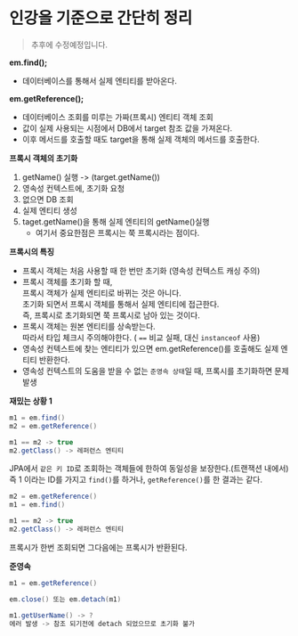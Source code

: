 # 인강을 기준으로 간단히 정리  
> 추후에 수정예정입니다.   
   
**em.find();**   
* 데이터베이스를 통해서 실제 엔티티를 받아온다.  
       
**em.getReference();**      
* 데이터베이스 조회를 미루는 가짜(프록시) 엔티티 객체 조회        
* 값이 실제 사용되는 시점에서 DB에서 target 참조 값을 가져온다.  
* 이후 메서드를 호출할 때도 target을 통해 실제 객체의 메서드를 호출한다.   
    
**프록시 객체의 초기화**    
1. getName() 실행 -> (target.getName()) 
2. 영속성 컨텍스트에, 초기화 요청 
3. 없으면 DB 조회
4. 실제 엔티티 생성
5. taget.getName()을 통해 실제 엔티티의 getName()실행 
    * 여기서 중요한점은 프록시는 쭉 프록시라는 점이다.   
   
**프록시의 특징**   
* 프록시 객체는 처음 사용할 때 한 번만 초기화 (영속성 컨텍스트 캐싱 주의)    
* 프록시 객체를 초기화 할 때,   
  프록시 객체가 실제 엔티티로 바뀌는 것은 아니다.   
  초기화 되면서 프록시 객체를 통해서 실제 엔티티에 접근한다.      
  즉, 프록시로 초기화되면 쭉 프록시로 남아 있는 것이다.  
* 프록시 객체는 원본 엔티티를 상속받는다.  
  따라서 타입 체크시 주의해야한다. ( `==` 비교 실패, 대신 `instanceof` 사용)  
* 영속성 컨텍스트에 찾는 엔티티가 있으면 em.getReference()를 호출해도 실제 엔티티 반환한다.     
* 영속성 컨텍스트의 도움을 받을 수 없는 `준영속 상태`일 때, 프록시를 초기화하면 문제 발생        
   

**재밌는 상황 1**   
```java
m1 = em.find()
m2 = em.getReference()

m1 == m2 -> true
m2.getClass() -> 레퍼런스 엔티티  
```
JPA에서 `같은 키 ID`로 조회하는 객체들에 한하여 동일성을 보장한다.(트랜잭션 내에서)  
즉 1 이라는 ID를 가지고 `find()`를 하거나, `getReference()`를 한 결과는 같다.  

```java
m2 = em.getReference()
m1 = em.find()

m1 == m2 -> true
m2.getClass() -> 레퍼런스 엔티티  
```
프록시가 한번 조회되면 그다음에는 프록시가 반환된다.  


**준영속**   
```java
m1 = em.getReference()

em.close() 또는 em.detach(m1)

m1.getUserName() -> ?
에러 발생 -> 참조 되기전에 detach 되었으므로 초기화 불가  
```   

